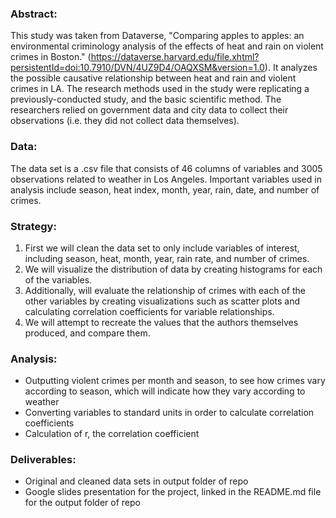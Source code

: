 ### Abstract:

This study was taken from Dataverse, "Comparing apples to apples: an environmental criminology analysis of the effects of heat and rain on violent crimes in Boston." (https://dataverse.harvard.edu/file.xhtml?persistentId=doi:10.7910/DVN/4UZ9D4/OAQXSM&version=1.0). It analyzes the possible causative relationship between heat and rain and violent crimes in LA. The research methods used in the study were replicating a previously-conducted study, and the basic scientific method. The researchers relied on government data and city data to collect their observations (i.e. they did not collect data themselves).

### Data:

The data set is a .csv file that consists of 46 columns of  variables and 3005 observations related to weather in Los Angeles. Important variables used in analysis include season, heat index, month, year, rain, date, and number of crimes. 

### Strategy:

1. First we will clean the data set to only include variables of interest, including season, heat, month, year, rain rate, and number of crimes.
2. We will visualize the distribution of data by creating histograms for each of the variables.
3. Additionally, will evaluate the relationship of crimes with each of the other variables by creating visualizations such as scatter plots and calculating correlation coefficients for variable relationships. 
4. We will attempt to recreate the values that the authors themselves produced, and compare them.

### Analysis:
* Outputting violent crimes per month and season, to see how crimes vary according to season, which will indicate how they vary according to weather
* Converting variables to standard units in order to calculate correlation coefficients
* Calculation of r, the correlation coefficient 

### Deliverables:
* Original and cleaned data sets in output folder of repo 
* Google slides presentation for the project, linked in the README.md file for the output folder of repo 
